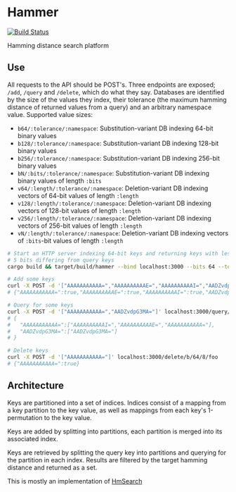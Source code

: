 # Hammer

[![Build Status](https://travis-ci.org/kerinin/hammer.svg?branch=master)](https://travis-ci.org/kerinin/hammer)

Hamming distance search platform


## Use

All requests to the API should be POST's.  Three endpoints are exposed; `/add`,
`/query` and `/delete`, which do what they say.  Databases are identified by the
size of the values they index, their tolerance (the maximum hamming distance of
returned values from a query) and an arbitrary namespace value.  Supported value
sizes:

* `b64/:tolerance/:namespace`: Substitution-variant DB indexing 64-bit binary values
* `b128/:tolerance/:namespace`: Substitution-variant DB indexing 128-bit binary values
* `b256/:tolerance/:namespace`: Substitution-variant DB indexing 256-bit binary values
* `bN/:bits/:tolerance/:namespace`: Substitution-variant DB indexing binary
  values of length `:bits`
* `v64/:length/:tolerance/:namespace`: Deletion-variant DB indexing vectors of
   64-bit values of length `:length`
* `v128/:length/:tolerance/:namespace`: Deletion-variant DB indexing vectors of
   128-bit values of length `:length`
* `v256/:length/:tolerance/:namespace`: Deletion-variant DB indexing vectors of
   256-bit values of length `:length`
* `vN/:length/:tolerance/:namespace`: Deletion-variant DB indexing vectors of
   `:bits`-bit values of length `:length`


```sh
# Start an HTTP server indexing 64-bit keys and returning keys with less than
# 5 bits differing from query keys
cargo build && target/build/hammer --bind localhost:3000 --bits 64 --tolerance 5

# Add some keys
curl -X POST -d '["AAAAAAAAAAA=","AAAAAAAAAAE=","AAAAAAAAAAI=","AADZvdpG3MA="]' localhost:3000/add/b/64/8/foo
# {"AAAAAAAAAAA=":true,"AAAAAAAAAAE=":true,"AAAAAAAAAAI=":true,"AADZvdpG3MA=":true}

# Query for some keys
curl -X POST -d '["AAAAAAAAAAA=","AADZvdpG3MA="]' localhost:3000/query/b/64/8/foo
# {
#   "AAAAAAAAAAA=":["AAAAAAAAAAI=","AAAAAAAAAAE=","AAAAAAAAAAA="],
#   "AADZvdpG3MA=":["AADZvdpG3MA="]
# }

# Delete keys
curl -X POST -d '["AAAAAAAAAAA="]' localhost:3000/delete/b/64/8/foo
# {"AAAAAAAAAAA=":true}
```

## Architecture

Keys are partitioned into a set of indices.  Indices consist of a mapping from a
key partition to the key value, as well as mappings from each key's
1-permutation to the key value.  

Keys are added by splitting into partitions, each partition is merged into its
associated index.

Keys are retrieved by splitting the query key into partitions and querying for
the partition in each index.  Results are filtered by the target hamming
distance and returned as a set.

This is mostly an implementation of
[HmSearch](http://www.cse.unsw.edu.au/~weiw/files/SSDBM13-HmSearch-Final.pdf)

